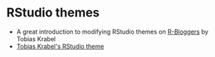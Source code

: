 # RStudio themes

- A great introduction to modifying RStudio themes on [R-Bloggers](https://www.r-bloggers.com/make-rstudio-look-the-way-you-want-because-beauty-matters/) by Tobias Krabel
- [Tobias Krabel's RStudio theme](https://github.com/tkrabel/rstudio_atom_theme)
